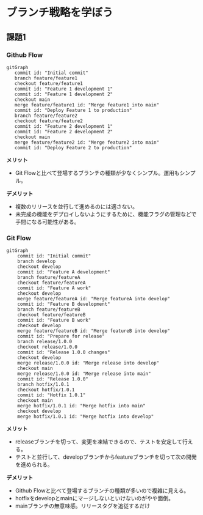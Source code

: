 # ブランチ戦略を学ぼう

## 課題1

### Github Flow

```mermaid
gitGraph
   commit id: "Initial commit"
   branch feature/feature1
   checkout feature/feature1
   commit id: "Feature 1 development 1"
   commit id: "Feature 1 development 2"
   checkout main
   merge feature/feature1 id: "Merge feature1 into main"
   commit id: "Deploy Feature 1 to production"
   branch feature/feature2
   checkout feature/feature2
   commit id: "Feature 2 development 1"
   commit id: "Feature 2 development 2"
   checkout main
   merge feature/feature2 id: "Merge feature2 into main"
   commit id: "Deploy Feature 2 to production"

```

**メリット**

- Git Flowと比べて登場するブランチの種類が少なくシンプル。運用もシンプル。

**デメリット**

- 複数のリリースを並行して進めるのには適さない。
- 未完成の機能をデプロイしないようにするために、機能フラグの管理などで手間になる可能性がある。

### Git Flow

```mermaid
gitGraph
    commit id: "Initial commit"
    branch develop
    checkout develop
    commit id: "Feature A development"
    branch feature/featureA
    checkout feature/featureA
    commit id: "Feature A work"
    checkout develop
    merge feature/featureA id: "Merge featureA into develop"
    commit id: "Feature B development"
    branch feature/featureB
    checkout feature/featureB
    commit id: "Feature B work"
    checkout develop
    merge feature/featureB id: "Merge featureB into develop"
    commit id: "Prepare for release"
    branch release/1.0.0
    checkout release/1.0.0
    commit id: "Release 1.0.0 changes"
    checkout develop
    merge release/1.0.0 id: "Merge release into develop"
    checkout main
    merge release/1.0.0 id: "Merge release into main"
    commit id: "Release 1.0.0"
    branch hotfix/1.0.1
    checkout hotfix/1.0.1
    commit id: "Hotfix 1.0.1"
    checkout main
    merge hotfix/1.0.1 id: "Merge hotfix into main"
    checkout develop
    merge hotfix/1.0.1 id: "Merge hotfix into develop"
```

**メリット**
- releaseブランチを切って、変更を凍結できるので、テストを安定して行える。
- テストと並行して、developブランチからfeatureブランチを切って次の開発を進められる。

**デメリット**
- Github Flowと比べて登場するブランチの種類が多いので複雑に見える。
- hotfixをdevelopとmainにマージしないといけないのがやや面倒。
- mainブランチの無意味感。リリースタグを追従するだけ
